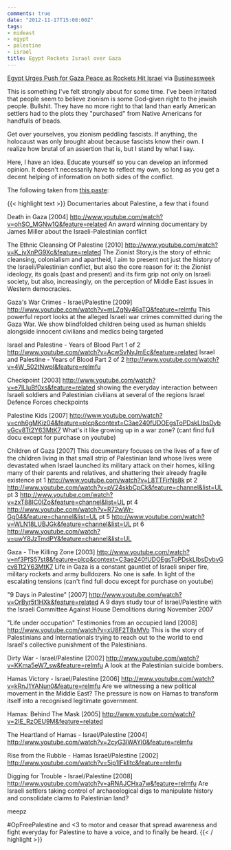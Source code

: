 ```yaml
---
comments: true
date: "2012-11-17T15:08:00Z"
tags:
- mideast
- egypt
- palestine
- israel
title: Egypt Rockets Israel over Gaza
---
```


[Egypt Urges Push for Gaza Peace as Rockets Hit Israel][story] via
[Businessweek][bus]

This is something I've felt strongly about for some time. I've been
irritated that people seem to believe zionism is some God-given right to
the jewish people. Bullshit. They have no more right to that land than
early American settlers had to the plots they "purchased" from Native
Americans for handfulls of beads.

Get over yourselves, you zionism peddling fascists. If anything, the
holocaust was only brought about because fascists know their own. I
realize how brutal of an assertion that is, but I stand by what I say.

Here, I have an idea. Educate yourself so you can develop an informed
opinion. It doesn't necessarily have to reflect my own, so long as you
get a decent helping of information on both sides of the conflict.

The following taken from [this paste][paste]:

{{< highlight text >}}
Documentaries about Palestine, a few that i found


Death in Gaza [2004] http://www.youtube.com/watch?v=ohSO_MGNw1Q&feature=related
An award winning documentary by James Miller about the
Israeli-Palestinian conflict

The Ethnic Cleansing Of Palestine [2010] http://www.youtube.com/watch?v=K_jvXnPG9Xc&feature=related
The Zionist Story,is the story of ethnic cleansing, colonialism and
apartheid, I aim to present not just the history of the
Israeli/Palestinian conflict, but also the core reason for it: the
Zionist ideology, its goals (past and present) and its firm grip not
only on Israeli society, but also, increasingly, on the perception of
Middle East issues in Western democracies.

Gaza's War Crimes - Israel/Palestine [2009] http://www.youtube.com/watch?v=mLZgNy46aTQ&feature=relmfu
This powerful report looks at the alleged Israeli war crimes committed
during the Gaza War. We show blindfolded children being used as human
shields alongside innocent civilians and medics being targeted


Israel and Palestine - Years of Blood Part 1 of 2 http://www.youtube.com/watch?v=AcwSvNyJmEc&feature=related
Israel and Palestine - Years of Blood Part 2 of 2 http://www.youtube.com/watch?v=4W_502tNwpI&feature=relmfu

Checkpoint [2003] http://www.youtube.com/watch?v=e7lLluBf0xs&feature=related
showing the everyday interaction between Israeli soldiers and
Palestinian civilians at several of the regions Israel Defence Forces
checkpoints

Palestine Kids [2007] http://www.youtube.com/watch?v=cnh6gMKiz04&feature=plcp&context=C3ae240fUDOEgsToPDskLIbsDybvGcv8Tt2Y63MtK7
What's it like growing up in a war zone? (cant find full docu except for
purchase on youtube)

Children of Gaza [2007] 
This documentary focuses on the lives of a few of the children living in
that small strip of Palestinian land whose lives were devastated when
Israel launched its military attack on their homes, killing many of
their parents and relatives, and shattering their already fragile
existence
pt 1 http://www.youtube.com/watch?v=L8TTFirNs8k
pt 2 http://www.youtube.com/watch?v=pV24skbCpCk&feature=channel&list=UL
pt 3 http://www.youtube.com/watch?v=zxT88IC0IZo&feature=channel&list=UL
pt 4 http://www.youtube.com/watch?v=R72wWr-Gg04&feature=channel&list=UL
pt 5 http://www.youtube.com/watch?v=WLN18LUBJGk&feature=channel&list=UL
pt 6 http://www.youtube.com/watch?v=uwY8JzTmdPY&feature=channel&list=UL

Gaza - The Killing Zone [2003] http://www.youtube.com/watch?v=nf3PfS57st8&feature=plcp&context=C3ae240fUDOEgsToPDskLIbsDybvGcv8Tt2Y63MtK7
Life in Gaza is a constant gauntlet of Israeli sniper fire, military
rockets and army bulldozers. No one is safe. In light of the escalating
tensions (can't find full docu except for purchase on youtube)

"9 Days in Palestine" [2007] http://www.youtube.com/watch?v=OrByr5t1HXk&feature=related
A 9 days study tour of Israel/Palestine with the Israeli Committee
Against House Demolitions during November 2007

"Life under occupation" Testimonies from an occupied land [2008] http://www.youtube.com/watch?v=xU8F2T8xMVo
This is the story of Palestinians and Internationals trying to reach out
to the world to end Israel's collective punishment of the Palestinians.

Dirty War - Israel/Palestine [2002] http://www.youtube.com/watch?v=KKma5eW7_sw&feature=relmfu
A look at the Palestinian suicide bombers.

Hamas Victory - Israel/Palestine [2006] http://www.youtube.com/watch?v=kRnJ1YANun0&feature=relmfu
Are we witnessing a new political movement in the Middle East? The
pressure is now on Hamas to transform itself into a recognised
legitimate government. 

Hamas: Behind The Mask [2005] http://www.youtube.com/watch?v=2IE_RzOEU9M&feature=related

The Heartland of Hamas - Israel/Palestine [2004] http://www.youtube.com/watch?v=2cyG3IWAYI0&feature=relmfu

Rise from the Rubble - Hamas Israel/Palestine [2002] http://www.youtube.com/watch?v=5ip1IFklItc&feature=relmfu

Digging for Trouble - Israel/Palestine [2008] http://www.youtube.com/watch?v=aRNAJCHxa7w&feature=relmfu
Are Israeli settlers taking control of archaeological digs to manipulate
history and consolidate claims to Palestinian land?

meepz

#OpFreePalestine and <3 to motor and ceasar that spread awareness and
fight everyday for Palestine to have a voice, and to finally be heard.
{{< / highlight >}}

[story]: http://www.businessweek.com/news/2012-11-14/israel-hits-gaza-targets-as-air-strike-kills-hamas-leader
[bus]: http://www.businessweek.com/
[paste]: http://pastebin.com/1a9XvTTa

